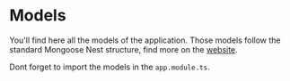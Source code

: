 # Models

You'll find here all the models of the application. Those models follow the standard Mongoose Nest structure, find more on the [website](https://docs.nestjs.com/techniques/mongodb).

Dont forget to import the models in the `app.module.ts`.